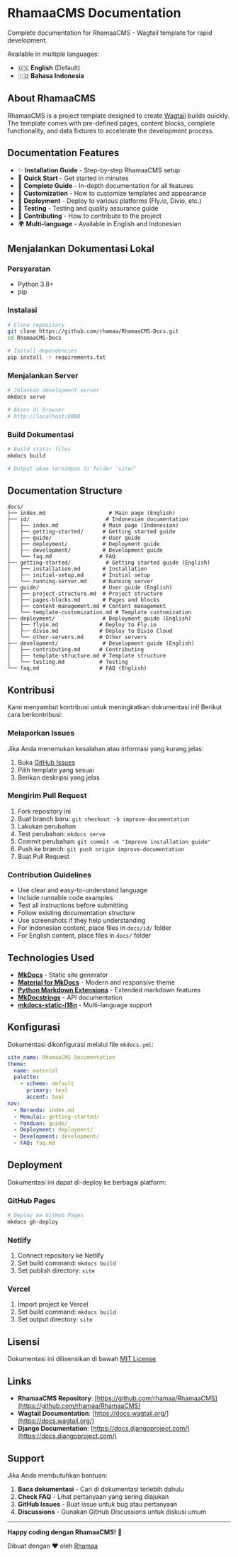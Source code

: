 # RhamaaCMS Documentation

Complete documentation for RhamaaCMS - Wagtail template for rapid development.

Available in multiple languages:
- 🇺🇸 **English** (Default)
- 🇮🇩 **Bahasa Indonesia**

## About RhamaaCMS

RhamaaCMS is a project template designed to create [Wagtail](https://wagtail.org) builds quickly. The template comes with pre-defined pages, content blocks, complete functionality, and data fixtures to accelerate the development process.

## Documentation Features

- ✨ **Installation Guide** - Step-by-step RhamaaCMS setup
- 🚀 **Quick Start** - Get started in minutes
- 📖 **Complete Guide** - In-depth documentation for all features
- 🎨 **Customization** - How to customize templates and appearance
- 🚢 **Deployment** - Deploy to various platforms (Fly.io, Divio, etc.)
- 🧪 **Testing** - Testing and quality assurance guide
- 🤝 **Contributing** - How to contribute to the project
- 🌍 **Multi-language** - Available in English and Indonesian

## Menjalankan Dokumentasi Lokal

### Persyaratan

- Python 3.8+
- pip

### Instalasi

```bash
# Clone repository
git clone https://github.com/rhamaa/RhamaaCMS-Docs.git
cd RhamaaCMS-Docs

# Install dependencies
pip install -r requirements.txt
```

### Menjalankan Server

```bash
# Jalankan development server
mkdocs serve

# Akses di browser
# http://localhost:8000
```

### Build Dokumentasi

```bash
# Build static files
mkdocs build

# Output akan tersimpan di folder 'site/'
```

## Documentation Structure

```
docs/
├── index.md                    # Main page (English)
├── id/                        # Indonesian documentation
│   ├── index.md              # Main page (Indonesian)
│   ├── getting-started/      # Getting started guide
│   ├── guide/                # User guide
│   ├── deployment/           # Deployment guide
│   ├── development/          # Development guide
│   └── faq.md               # FAQ
├── getting-started/           # Getting started guide (English)
│   ├── installation.md       # Installation
│   ├── initial-setup.md      # Initial setup
│   └── running-server.md     # Running server
├── guide/                    # User guide (English)
│   ├── project-structure.md  # Project structure
│   ├── pages-blocks.md       # Pages and blocks
│   ├── content-management.md # Content management
│   └── template-customization.md # Template customization
├── deployment/               # Deployment guide (English)
│   ├── flyio.md             # Deploy to Fly.io
│   ├── divio.md             # Deploy to Divio Cloud
│   └── other-servers.md     # Other servers
├── development/              # Development guide (English)
│   ├── contributing.md      # Contributing
│   ├── template-structure.md # Template structure
│   └── testing.md           # Testing
└── faq.md                   # FAQ (English)
```

## Kontribusi

Kami menyambut kontribusi untuk meningkatkan dokumentasi ini! Berikut cara berkontribusi:

### Melaporkan Issues

Jika Anda menemukan kesalahan atau informasi yang kurang jelas:

1. Buka [GitHub Issues](https://github.com/rhamaa/RhamaaCMS-Docs/issues)
2. Pilih template yang sesuai
3. Berikan deskripsi yang jelas

### Mengirim Pull Request

1. Fork repository ini
2. Buat branch baru: `git checkout -b improve-documentation`
3. Lakukan perubahan
4. Test perubahan: `mkdocs serve`
5. Commit perubahan: `git commit -m "Improve installation guide"`
6. Push ke branch: `git push origin improve-documentation`
7. Buat Pull Request

### Contribution Guidelines

- Use clear and easy-to-understand language
- Include runnable code examples
- Test all instructions before submitting
- Follow existing documentation structure
- Use screenshots if they help understanding
- For Indonesian content, place files in `docs/id/` folder
- For English content, place files in `docs/` folder

## Technologies Used

- **[MkDocs](https://www.mkdocs.org/)** - Static site generator
- **[Material for MkDocs](https://squidfunk.github.io/mkdocs-material/)** - Modern and responsive theme
- **[Python Markdown Extensions](https://python-markdown.github.io/extensions/)** - Extended markdown features
- **[MkDocstrings](https://mkdocstrings.github.io/)** - API documentation
- **[mkdocs-static-i18n](https://github.com/ultrabug/mkdocs-static-i18n)** - Multi-language support

## Konfigurasi

Dokumentasi dikonfigurasi melalui file `mkdocs.yml`:

```yaml
site_name: RhamaaCMS Documentation
theme:
  name: material
  palette:
    - scheme: default
      primary: teal
      accent: teal
nav:
  - Beranda: index.md
  - Memulai: getting-started/
  - Panduan: guide/
  - Deployment: deployment/
  - Development: development/
  - FAQ: faq.md
```

## Deployment

Dokumentasi ini dapat di-deploy ke berbagai platform:

### GitHub Pages

```bash
# Deploy ke GitHub Pages
mkdocs gh-deploy
```

### Netlify

1. Connect repository ke Netlify
2. Set build command: `mkdocs build`
3. Set publish directory: `site`

### Vercel

1. Import project ke Vercel
2. Set build command: `mkdocs build`
3. Set output directory: `site`

## Lisensi

Dokumentasi ini dilisensikan di bawah [MIT License](LICENSE).

## Links

- **RhamaaCMS Repository**: [https://github.com/rhamaa/RhamaaCMS](https://github.com/rhamaa/RhamaaCMS)
- **Wagtail Documentation**: [https://docs.wagtail.org/](https://docs.wagtail.org/)
- **Django Documentation**: [https://docs.djangoproject.com/](https://docs.djangoproject.com/)

## Support

Jika Anda membutuhkan bantuan:

1. **Baca dokumentasi** - Cari di dokumentasi terlebih dahulu
2. **Check FAQ** - Lihat pertanyaan yang sering diajukan
3. **GitHub Issues** - Buat issue untuk bug atau pertanyaan
4. **Discussions** - Gunakan GitHub Discussions untuk diskusi umum

---

**Happy coding dengan RhamaaCMS!** 🚀

Dibuat dengan ❤️ oleh [Rhamaa](https://github.com/rhamaa)